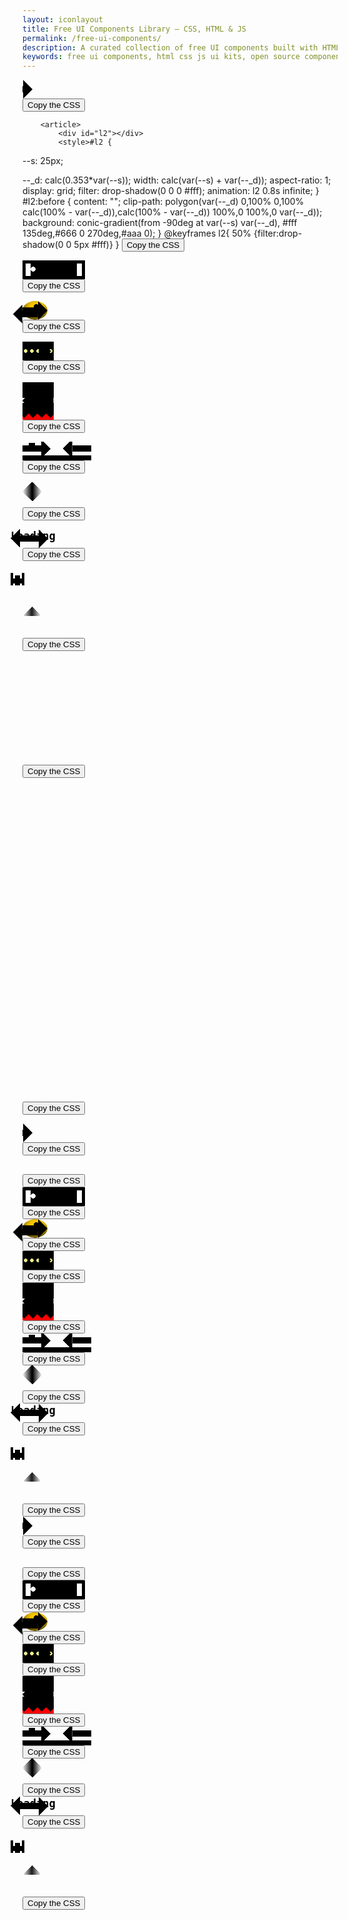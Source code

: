 ```yaml
---
layout: iconlayout
title: Free UI Components Library – CSS, HTML & JS
permalink: /free-ui-components/
description: A curated collection of free UI components built with HTML, CSS, and JavaScript. Instantly usable, customizable, and perfect for modern web design and development.
keywords: free ui components, html css js ui kits, open source components, frontend design blocks, web design elements, reusable components
---
```


<section class="threed load-container ">
<article><div id="l1"></div>
<style>#l1 {
  --s: 25px;

--_d: calc(0.353*var(--s));
width: calc(var(--s) + var(--_d));
aspect-ratio: 1;
clip-path: polygon(var(--_d) 0,100% 0,100% calc(100% - var(--_d)),calc(100% - var(--_d)) 100%,0 100%,0 var(--_d));
background:
conic-gradient(from -90deg at var(--s) var(--_d),
#fff 135deg,#666 0 270deg,#aaa 0);
animation: l1 1s infinite cubic-bezier(0.5,300,0.5,-300);
}
@keyframes l1{
50%,100% {transform:translateY(0.1px)}
}</style>
<button>Copy the CSS</button>
</article>

        <article>
            <div id="l2"></div>
            <style>#l2 {
--s: 25px;

--_d: calc(0.353*var(--s));
width: calc(var(--s) + var(--_d));
aspect-ratio: 1;
display: grid;
filter: drop-shadow(0 0 0 #fff);
animation: l2 0.8s infinite;
}
#l2:before {
content: "";
clip-path: polygon(var(--_d) 0,100% 0,100% calc(100% - var(--_d)),calc(100% - var(--_d)) 100%,0 100%,0 var(--_d));
background:
conic-gradient(from -90deg at var(--s) var(--_d),
#fff 135deg,#666 0 270deg,#aaa 0);
}
@keyframes l2{
50% {filter:drop-shadow(0 0 5px #fff)}
}</style>
<button>Copy the CSS</button>
</article>
<article>
<div id="l3"></div>
<style>#l3 {
--s: 25px;
--_d: calc(0.353*var(--s));

height: calc(var(--s) + var(--_d));
aspect-ratio: 1;
display: grid;
}
#l3:before {
content: "";
height: 100%;
margin: auto 0;
clip-path: polygon(var(--_d) 0,100% 0,100% calc(100% - var(--_d)),calc(100% - var(--_d)) 100%,0 100%,0 var(--_d));
background:
conic-gradient(from -90deg at var(--s) var(--_d),
#fff 135deg,#666 0 270deg,#aaa 0);
animation: l3 .8s infinite alternate;
}
@keyframes l3{
100% {height:40%}
}</style>
<button>Copy the CSS</button>
</article>
<article>
<div id="l4"></div>
<style>#l4 {
--s: 25px;

--_d: calc(0.353*var(--s));
width: calc(var(--s) + var(--_d));
aspect-ratio: 1;
display: grid;
}
#l4:before,
#l4:after {
content:"";
clip-path:polygon(var(--_d) 0,100% 0,100% calc(100% - var(--_d)),calc(100% - var(--_d)) 100%,0 100%,0 var(--_d));
background:
conic-gradient(from -90deg at var(--s) var(--_d),
#fff 135deg,#666 0 270deg,#aaa 0);
animation: l4 1.2s infinite;
}
#l4:before {
z-index: 1;
margin-bottom: calc(var(--_d)/-2 - 1px);
}
#l4:after {
margin-top: calc(var(--_d)/-2 - 1px);
animation-delay: 0.6s
}
@keyframes l4{
0%     {transform: translate(0)}
16.67% {transform: translate(-10px)}
33.33% {transform: translate(10px)}
50%,
100%   {transform: translate(0)}
}</style>
<button>Copy the CSS</button>
</article>
<article>
<div id="l5"></div>
<style>#l5 {
--s: 25px;

--_d: calc(0.353*var(--s));
width: calc(var(--s) + var(--_d));
aspect-ratio: 1;
display: flex;
}
#l5:before,
#l5:after {
content: "";
flex: 1;
clip-path: polygon(var(--_d) 0,100% 0,100% calc(100% - var(--_d)),calc(100% - var(--_d)) 100%,0 100%,0 var(--_d));
background:
conic-gradient(from -90deg at calc(100% - var(--_d)) var(--_d),
#fff 135deg,#666 0 270deg,#aaa 0);
animation: l5 1.2s infinite;
}
#l5:before {
margin-right: calc(var(--_d)/-2 - 1px);
}
#l5:after {
margin-left: calc(var(--_d)/-2 - 1px);
animation-delay: 0.6s
}
@keyframes l5{
0%     {transform: translateY(0)}
16.67% {transform: translateY(-10px)}
33.33% {transform: translateY(10px)}
50%,
100%   {transform: translateY(0)}
}</style>
<button>Copy the CSS</button>
</article>
<article>
<div id="l6"></div>
<style>#l6 {
--s: 20px;

--_d: calc(0.353*var(--s));
width: calc(var(--s) + var(--_d));
aspect-ratio: 1;
display: grid;
}
#l6:before,
#l6:after {
content: "";
grid-area: 1/1;
clip-path: polygon(var(--_d) 0,100% 0,100% calc(100% - var(--_d)),calc(100% - var(--_d)) 100%,0 100%,0 var(--_d));
background:
conic-gradient(from -90deg at calc(100% - var(--_d)) var(--_d),
#fff 135deg,#666 0 270deg,#aaa 0);
animation: l6 2s infinite;
}
#l6:after {
animation-delay:-1s;
}
@keyframes l6{
0%  {transform:translate(0,0)}
25% {transform:translate(30px,0)}
50% {transform:translate(30px,30px)}
75% {transform:translate(0,30px)}
100%{transform:translate(0,0)}
}</style>
<button>Copy the CSS</button>
</article>
<article>
<div id="l7"></div>
<style>#l7 {
--s: 25px;
--g: 5px;

height: calc(1.353*var(--s) + var(--g));
aspect-ratio: 3;
background:
linear-gradient(#ff1818 0 0) left/33% 100% no-repeat,
conic-gradient(from -90deg at var(--s) calc(0.353*var(--s)),
#fff 135deg,#666 0 270deg,#aaa 0);
background-blend-mode: multiply;
--_m:
linear-gradient(to bottom right,
#0000 calc(0.25*var(--s)),#000 0 calc(100% - calc(0.25*var(--s)) - 1.414*var(--g)),#0000 0),
conic-gradient(from -90deg at right var(--g) bottom var(--g),#000 90deg,#0000 0);
-webkit-mask: var(--_m);
mask: var(--_m);
background-size:   calc(100%/3) 100%;
-webkit-mask-size: calc(100%/3) 100%;
mask-size: calc(100%/3) 100%;
-webkit-mask-composite: source-in;
mask-composite: intersect;
animation: l7 steps(3) 1.5s infinite;
}
@keyframes l7 {
to {background-position: 150% 0%}
}</style>
<button>Copy the CSS</button>
</article>
<article>
<div id="l8"></div>
<style>#l8 {
--s: 25px;
--g: 5px;

height: calc(1.353*var(--s) + var(--g));
aspect-ratio: 3;
display: grid;
justify-items: end;
overflow: hidden;
--_m: linear-gradient(90deg,#0000,#000 15px calc(100% - 15px),#0000);
-webkit-mask: var(--_m);
mask: var(--_m);
}
#l8:before {
content: "";
width: calc(4*100%/3);
background:
conic-gradient(from -90deg at var(--s) calc(0.353*var(--s)),
#fff 135deg,#666 0 270deg,#aaa 0);
--_m:
linear-gradient(to bottom right,
#0000 calc(0.25*var(--s)),#000 0 calc(100% - calc(0.25*var(--s)) - 1.414*var(--g)),#0000 0),
conic-gradient(from -90deg at right var(--g) bottom var(--g),#000 90deg,#0000 0);
-webkit-mask: var(--_m);
mask: var(--_m);
background-size:   calc(100%/4) 100%;
-webkit-mask-size: calc(100%/4) 100%;
mask-size: calc(100%/4) 100%;
-webkit-mask-composite: source-in;
mask-composite: intersect;
animation: l8 1s infinite linear;
}
@keyframes l8 {
to {transform:translate(calc(100%/4))}
}</style>
<button>Copy the CSS</button>
</article>
<article>
<div id="l9"></div>
<style>#l9 {
--s: 25px;
--g :5px;

width: calc(2*(1.353*var(--s) + var(--g)));
aspect-ratio: 1;
background:
linear-gradient(#ff1818 0 0) left/50% 100% no-repeat,
conic-gradient(from -90deg at var(--s) calc(0.353*var(--s)),
#fff 135deg,#666 0 270deg,#aaa 0);
background-blend-mode: multiply;
--_m:
linear-gradient(to bottom right,
#0000 calc(0.25*var(--s)),#000 0 calc(100% - calc(0.25*var(--s)) - 1.414*var(--g)),#0000 0),
conic-gradient(from -90deg at right var(--g) bottom var(--g),#000 90deg,#0000 0);
-webkit-mask: var(--_m);
mask: var(--_m);
background-size:   50% 50%;
-webkit-mask-size: 50% 50%;
mask-size: 50% 50%;
-webkit-mask-composite: source-in;
mask-composite: intersect;
animation: l9 1.5s infinite;
}
@keyframes l9 {
0%,12.5%    {background-position:0% 0%,0 0}
12.6%,37.5% {background-position:100% 0%,0 0}
37.6%,62.5% {background-position:100% 100%,0 0}
62.6%,87.5% {background-position:0% 100%,0 0}
87.6%,100%  {background-position:0% 0%,0 0}
}</style>
<button>Copy the CSS</button>
</article>
<article>
<div id="l10"></div>
<style>#l10 {
--s: 25px;
--g :5px;

width: calc(3*(1.353*var(--s) + var(--g)));
display: grid;
justify-items: end;
aspect-ratio: 3;
overflow: hidden;
--_m: linear-gradient(90deg,#0000,#000 15px calc(100% - 15px),#0000);
-webkit-mask: var(--_m);
mask: var(--_m);
}
#l10:before {
content: "";
width: 200%;
background:
linear-gradient(90deg,#ff1818 50%,#0000 0),
conic-gradient(from -90deg at var(--s) calc(0.353*var(--s)),
#fff 135deg,#666 0 270deg,#aaa 0);
background-blend-mode: multiply;
--_m:
linear-gradient(to bottom right,
#0000 calc(0.25*var(--s)),#000 0 calc(100% - calc(0.25*var(--s)) - 1.414*var(--g)),#0000 0),
conic-gradient(from -90deg at right var(--g) bottom var(--g),#000 90deg,#0000 0);
-webkit-mask: var(--_m);
mask: var(--_m);
background-size:   calc(100%/3) 100%, calc(100%/6) 100%;
-webkit-mask-size: calc(100%/6) 100%;
mask-size: calc(100%/6) 100%;
-webkit-mask-composite: source-in;
mask-composite: intersect;
animation: l10 1s infinite linear;
}
@keyframes l10 {
to {transform:translate(calc(100%/3))}
}</style>
<button>Copy the CSS</button>
</article>
<article>
<div id="l11"></div>
<style>#l11 {
--s: 40px;
--g: 5px;

height: calc(var(--s) + var(--g));
aspect-ratio: 3;
background:
radial-gradient(calc(var(--s)/sqrt(2)) at calc(50% - .1*var(--s)) calc(50% - .2*var(--s)),#0000 5%,60%,#111 98%),
linear-gradient(#FE4365 0 0) no-repeat #fff;
background-size: calc(100%/3) 100%;
mask: radial-gradient(calc(var(--s)/2),#000 calc(100% - 1px),#0000) 0/calc(100%/3) 100%;
animation: l11 steps(3) 1.5s infinite;
}
@keyframes l11 {
to {background-position:0 ,150%}
}</style>
<button>Copy the CSS</button>
</article>
<article>
<div id="l12"></div>
<style>#l12 {
--s: 40px;
--g: 5px;

height: calc(2*(var(--s) + var(--g)));
aspect-ratio: 1;
background:
radial-gradient(calc(var(--s)/sqrt(2)) at calc(50% - .1*var(--s)) calc(50% - .2*var(--s)),#0000 5%,60%,#111 98%),
linear-gradient(#FE4365 0 0) no-repeat #fff;
background-size: 50% 50%;
mask: radial-gradient(calc(var(--s)/2),#000 calc(100% - 1px),#0000) 0 0/50% 50%;
animation: l12 steps(3) 1.5s infinite;
}
@keyframes l12 {
0%,12.5%    {background-position:0 0}
12.6%,37.5% {background-position:0 0,100% 0}
37.6%,62.5% {background-position:0 0,100% 100%}
62.6%,87.5% {background-position:0 0,0 100%}
87.6%,100%  {background-position:0 0}
}</style>
<button>Copy the CSS</button>
</article>
</section>


<section class="arcade load-container">
        <article>
          <div id="l1"></div>
          <style>#l1 {
   width: 45px;
   height: 30px;
   animation: l1 2s infinite linear;
}
@keyframes l1{
  0%,
  25%  {background:
          linear-gradient(#e50021 0 0) 50% 0/66% 100% no-repeat}
  25.1%,
  50%  {background:
          linear-gradient(#004ce4 0 0) 0 0/100% 50% no-repeat,
          linear-gradient(#004ce4 0 0) 0 0/33% 100% no-repeat}
  50.1%,
  75%  {background:
          linear-gradient(#00e622 0 0) 100% 0/66% 50% no-repeat,
          linear-gradient(#00e622 0 0) 0 100%/66% 50% no-repeat}
  75.1%,
  100% {background:
          linear-gradient(#9d0be6 0 0) 0 100%/100% 50% no-repeat,
          linear-gradient(#9d0be6 0 0) 50% 0 /33%  50% no-repeat}
}</style>
          <button>Copy the CSS</button>
        </article>
        <article>
          <div id="l2"></div>
          <style>#l2 {
  width: 45px;
  height: 30px;
  background:
    linear-gradient(#004ce4 0 0) 0 100%/100% 50%,
    linear-gradient(#004ce4 0 0) 0 0   /calc(100%/3) 100%;
  background-repeat: no-repeat;
  position: relative;
  clip-path: inset(-100% 0 0 0);
  animation: l2-0 2s infinite steps(4);
}
#l2::before,
#l2::after {
  content: "";
  position: absolute;
  inset:-50% 0 50%;
  background:
    linear-gradient(#00e622 0 0) 0 0      /calc(2*100%/3) 50%,
    linear-gradient(#00e622 0 0) 100% 100%/calc(2*100%/3) 50%;
  background-repeat: no-repeat;
  animation: inherit;
  animation-name: l2-1;
}
#l2::after {
  inset:-100% 0 100%;
  background:
    linear-gradient(#e50021 0 0) 0    0/100%         50%,
    linear-gradient(#e50021 0 0) 100% 0/calc(100%/3) 100%;
  background-repeat: no-repeat; 
  animation-name: l2-2;
}
@keyframes l2-0{
  0%       {transform: translateY(-250%);clip-path: inset(100% 0 0 0)}
  25%,100% {transform: translateY(0);clip-path: inset(-100% 0 0 0)}
}
@keyframes l2-1{
  0% ,25%  {transform: translateY(-250%)}
  50%,100% {transform: translateY(0)}
}
@keyframes l2-2{
  0% ,50%  {transform: translateY(-250%)}
  75%,100% {transform: translateY(0)}
}</style>
          <button>Copy the CSS</button>
        </article>
        <article>
          <div id="l3"></div>
          <style>#l3 {
  width: 80px;
  height: 70px;
  border: 5px solid #000;
  padding: 0 8px;
  box-sizing: border-box;
  background:
    linear-gradient(#fff 0 0) 0    0/8px 20px,
    linear-gradient(#fff 0 0) 100% 0/8px 20px,
    radial-gradient(farthest-side,#fff 90%,#0000) 0 5px/8px 8px content-box,
    #000;
  background-repeat: no-repeat; 
  animation: l3 2s infinite linear;
}
@keyframes l3{
  25% {background-position: 0 0   ,100% 100%,100% calc(100% - 5px)}
  50% {background-position: 0 100%,100% 100%,0    calc(100% - 5px)}
  75% {background-position: 0 100%,100%    0,100% 5px}
}</style>
          <button>Copy the CSS</button>
        </article>
        <article>
          <div id="l4"></div>
          <style>#l4 {
  width: 50px;
  aspect-ratio: 1;
  border-radius: 50%;
  background:
    radial-gradient(farthest-side,#000 98%,#0000) 55% 20%/8px 8px no-repeat,  
    #ffcc00;
  box-shadow: 2px -6px 12px 0px inset rgba(0, 0, 0, 0.7);
  animation: l4 .5s infinite steps(5) alternate;
}
@keyframes l4{ 
    0% {clip-path: polygon(50% 50%,100%   0,100% 0,0 0,0 100%,100% 100%,100% 100%)}
  100% {clip-path: polygon(50% 50%,100% 65%,100% 0,0 0,0 100%,100% 100%,100%  35%)}
}</style>
          <button>Copy the CSS</button>
        </article>
        <article>
          <div id="l5"></div>
          <style>#l5 {
  width: 90px;
  height: 24px;
  padding: 2px 0;
  box-sizing: border-box;
  display: flex;
  animation: l5-0 3s infinite steps(6);
  background:
    linear-gradient(#000 0 0) 0 0/0% 100% no-repeat,
    radial-gradient(circle 3px,#eeee89 90%,#0000) 0 0/20% 100%
    #000;
  overflow: hidden;
}
#l5::before {
  content: "";
  width: 20px;
  transform: translate(-100%);
  border-radius: 50%;
  background: #ffff2d;
  animation: 
    l5-1 .25s .153s infinite steps(5) alternate,
    l5-2  3s        infinite linear;
}
@keyframes l5-1{ 
    0% {clip-path: polygon(50% 50%,100%   0,100% 0,0 0,0 100%,100% 100%,100% 100%)}
  100% {clip-path: polygon(50% 50%,100% 65%,100% 0,0 0,0 100%,100% 100%,100%  35%)}
}
@keyframes l5-2{ 
  100% {transform: translate(90px)}
}
@keyframes l5-0{ 
  100% {background-size:120% 100%,20% 100%}
}</style>
          <button>Copy the CSS</button>
        </article>
        <article>
          <div id="l6"></div>
          <style>#l6 {
  width: 80px;
  height: 60px;
  box-sizing: border-box;
  background:
    linear-gradient(#fff 0 0) left /calc(50% - 15px) 8px no-repeat,
    linear-gradient(#fff 0 0) right/calc(50% - 15px) 8px no-repeat,
    conic-gradient(from 135deg at top,#0000, red 1deg 90deg,#0000 91deg) bottom/14px 8px repeat-x,
    #000;
  border-bottom: 2px solid red;
  position: relative;
  overflow: hidden;
  animation: l6-0 1s infinite linear;
}
#l6::before {
  content: "";
  position: absolute;
  width: 10px;
  height: 14px;
  background: lightblue;
  left: -5px;
  animation:
    l6-1 2s infinite cubic-bezier(0,100,1,100), 
    l6-2 2s infinite linear;
}
@keyframes l6-0{
  50% { background-position: left,right,bottom -2px left -4px}
}
@keyframes l6-1{
  0%,27%   {bottom: calc(50% + 4px)}
  65%,100% {bottom: calc(50% + 4.1px)}
}
@keyframes l6-2{
  100% {left:100%}
}</style>
          <button>Copy the CSS</button>
        </article>
        <article>
          <div id="l7"></div>
          <style>#l7 {
  width: 70px;
  height: 50px;
  box-sizing: border-box;
  background:
    conic-gradient(from 135deg at top,#0000, #fff 1deg 90deg,#0000 91deg) right -20px bottom 8px/18px 9px,
    linear-gradient(#fff 0 0) bottom/100% 8px,
    #000;
  background-repeat: no-repeat;
  border-bottom: 8px solid #000;
  position: relative;
  animation: l7-0 2s infinite linear;
}
#l7::before {
  content: "";
  position: absolute;
  width: 10px;
  height: 14px;
  background: lightblue;
  left: 10px;
  animation: l7-1 2s infinite cubic-bezier(0,200,1,200);
}
@keyframes l7-0{
  100% { background-position: left -20px bottom 8px,bottom}
}
@keyframes l7-1{
  0%,50%   {bottom: 8px}
  90%,100% {bottom: 8.1px}
}</style>
          <button>Copy the CSS</button>
        </article>
        <article>
          <div id="l8"></div>
          <style>#l8 {
  width: fit-content;
  font-size: 17px;
  font-family: monospace;
  line-height: 1.4;
  font-weight: bold;
  --c: no-repeat linear-gradient(#000 0 0); 
  background: var(--c),var(--c),var(--c),var(--c),var(--c),var(--c),var(--c);
  background-size: calc(1ch + 1px) 100%;
  border-bottom: 10px solid #0000; 
  position: relative;
  animation: l8-0 3s infinite linear;
  clip-path: inset(-20px 0);
}
#l8::before {
  content:"Loading";
}
#l8::after {
  content: "";
  position: absolute;
  width: 10px;
  height: 14px;
  background: #25adda;
  left: -10px;
  bottom: 100%;
  animation: l8-1 3s infinite linear;
}
@keyframes l8-0{
   0%,
   12.5% {background-position: calc(0*100%/6) 0   ,calc(1*100%/6)    0,calc(2*100%/6)    0,calc(3*100%/6)    0,calc(4*100%/6)    0,calc(5*100%/6)    0,calc(6*100%/6) 0}
   25%   {background-position: calc(0*100%/6) 40px,calc(1*100%/6)    0,calc(2*100%/6)    0,calc(3*100%/6)    0,calc(4*100%/6)    0,calc(5*100%/6)    0,calc(6*100%/6) 0}
   37.5% {background-position: calc(0*100%/6) 40px,calc(1*100%/6) 40px,calc(2*100%/6)    0,calc(3*100%/6)    0,calc(4*100%/6)    0,calc(5*100%/6)    0,calc(6*100%/6) 0}
   50%   {background-position: calc(0*100%/6) 40px,calc(1*100%/6) 40px,calc(2*100%/6) 40px,calc(3*100%/6)    0,calc(4*100%/6)    0,calc(5*100%/6)    0,calc(6*100%/6) 0}
   62.5% {background-position: calc(0*100%/6) 40px,calc(1*100%/6) 40px,calc(2*100%/6) 40px,calc(3*100%/6) 40px,calc(4*100%/6)    0,calc(5*100%/6)    0,calc(6*100%/6) 0}
   75%   {background-position: calc(0*100%/6) 40px,calc(1*100%/6) 40px,calc(2*100%/6) 40px,calc(3*100%/6) 40px,calc(4*100%/6) 40px,calc(5*100%/6)    0,calc(6*100%/6) 0}
   87.4% {background-position: calc(0*100%/6) 40px,calc(1*100%/6) 40px,calc(2*100%/6) 40px,calc(3*100%/6) 40px,calc(4*100%/6) 40px,calc(5*100%/6) 40px,calc(6*100%/6) 0}
   100%  {background-position: calc(0*100%/6) 40px,calc(1*100%/6) 40px,calc(2*100%/6) 40px,calc(3*100%/6) 40px,calc(4*100%/6) 40px,calc(5*100%/6) 40px,calc(6*100%/6) 40px}
}
@keyframes l8-1{
  100% {left:115%}
}</style>
          <button>Copy the CSS</button>
        </article>
        <article>
          <div id="l9"></div>
          <style>#l9 {
  width: fit-content;
  font-size: 17px;
  font-family: monospace;
  line-height: 1.4;
  font-weight: bold;
  background: 
    linear-gradient(#000 0 0) left ,
    linear-gradient(#000 0 0) right;
  background-repeat: no-repeat; 
  border-right: 5px solid #0000;
  border-left: 5px solid #0000;
  background-origin: border-box;
  position: relative;
  animation: l9-0 2s infinite;
}
#l9::before {
  content:"Loading";
}
#l9::after {
  content: "";
  position: absolute;
  top: 100%;
  left: 0;
  width: 22px;
  height: 60px;
  background: 
   linear-gradient(90deg,#000 4px,#0000 0 calc(100% - 4px),#000 0) bottom            /22px 20px,
   linear-gradient(90deg,red  4px,#0000 0 calc(100% - 4px),red  0) bottom 10px left 0/22px 6px,
   linear-gradient(#000 0 0) bottom 3px left 0  /22px 8px,
   linear-gradient(#000 0 0) bottom 0   left 50%/8px  16px;
 background-repeat: no-repeat;
 animation: l9-1 2s infinite;
}
@keyframes l9-0{
  0%,25%    {background-size: 50% 100%}
  25.1%,75% {background-size: 0 0,50% 100%}
  75.1%,100%{background-size: 0 0,0 0}
}
@keyframes l9-1{
  25%   { background-position:bottom, bottom 54px left 0,bottom 3px left 0,bottom 0 left 50%;left:0}
  25.1% { background-position:bottom, bottom 10px left 0,bottom 3px left 0,bottom 0 left 50%;left:0}
  50%   { background-position:bottom, bottom 10px left 0,bottom 3px left 0,bottom 0 left 50%;left:calc(100% - 22px)}
  75%   { background-position:bottom, bottom 54px left 0,bottom 3px left 0,bottom 0 left 50%;left:calc(100% - 22px)}
  75.1% { background-position:bottom, bottom 10px left 0,bottom 3px left 0,bottom 0 left 50%;left:calc(100% - 22px)}
}</style>
          <button>Copy the CSS</button>
        </article>
        <article>
          <div id="l10"></div>
          <style>#l10 {
  width: fit-content;
  font-size: 17px;
  font-family: monospace;
  line-height: 1.4;
  font-weight: bold;
  padding: 30px 2px 50px;
  background: linear-gradient(#000 0 0) 0 0/100% 100% content-box padding-box no-repeat; 
  position: relative;
  overflow: hidden;
  animation: l10-0 2s infinite cubic-bezier(1,175,.5,175);
}
#l10::before {
  content:"Loading";
  display:inline-block;
  animation: l10-2 2s infinite;
}
#l10::after {
  content:"";
  position: absolute;
  width: 34px;
  height: 28px;
  top: 110%;
  left: calc(50% - 16px);
  background:
    linear-gradient(90deg,#0000 12px,#f92033 0 22px,#0000 0 26px,#fdc98d 0 32px,#0000) bottom 26px left 50%,
    linear-gradient(90deg,#0000 10px,#f92033 0 28px,#fdc98d 0 32px,#0000 0) bottom 24px  left 50%,
    linear-gradient(90deg,#0000 10px,#643700 0 16px,#fdc98d 0 20px,#000 0 22px,#fdc98d 0 24px,#000 0 26px,#f92033 0 32px,#0000 0) bottom 22px left 50%,
    linear-gradient(90deg,#0000 8px,#643700 0 10px,#fdc98d 0 12px,#643700 0 14px,#fdc98d 0 20px,#000 0 22px,#fdc98d 0 28px,#f92033 0 32px,#0000 0) bottom 20px left 50%,
    linear-gradient(90deg,#0000 8px,#643700 0 10px,#fdc98d 0 12px,#643700 0 16px,#fdc98d 0 22px,#000 0 24px,#fdc98d 0 30px,#f92033 0 32px,#0000 0) bottom 18px left 50%,
    linear-gradient(90deg,#0000 8px,#643700 0 12px,#fdc98d 0 20px,#000 0 28px,#f92033 0 30px,#0000 0) bottom 16px left 50%,
    linear-gradient(90deg,#0000 12px,#fdc98d 0 26px,#f92033 0 30px,#0000 0) bottom 14px left 50%,
    linear-gradient(90deg,#fdc98d 6px,#f92033 0 14px,#222a87 0 16px,#f92033 0 22px,#222a87 0 24px,#f92033 0 28px,#0000 0 32px,#643700 0) bottom 12px left 50%,
    linear-gradient(90deg,#fdc98d 6px,#f92033 0 16px,#222a87 0 18px,#f92033 0 24px,#f92033 0 26px,#0000 0 30px,#643700 0) bottom 10px left 50%,
    linear-gradient(90deg,#0000 10px,#f92033 0 16px,#222a87 0 24px,#feee49 0 26px,#222a87 0 30px, #643700 0) bottom 8px left 50%,
    linear-gradient(90deg,#0000 12px,#222a87 0 18px,#feee49 0 20px,#222a87 0 30px,#643700 0) bottom 6px left 50%,
    linear-gradient(90deg,#0000 8px,#643700 0 12px,#222a87 0 30px,#643700 0) bottom 4px left 50%,
    linear-gradient(90deg,#0000 6px,#643700 0 14px,#222a87 0 26px,#0000 0) bottom 2px left 50%,
    linear-gradient(90deg,#0000 6px,#643700 0 10px,#0000 0 ) bottom 0px left 50%;
  background-size: 34px 2px;
  background-repeat: no-repeat;
  animation: inherit;
  animation-name: l10-1;
}
@keyframes l10-0{
  0%,30%   { background-position: 0 0px }
  50%,100% { background-position: 0 -0.1px }
}
@keyframes l10-1{
  50%,100% { top:109.5% };
}
@keyframes l10-2{
  0%,30%   { transform:translateY(0); }
  80%,100% { transform:translateY(-260%); }
}</style>
          <button>Copy the CSS</button>
        </article>
      </section>


<section class="arrow load-container">
        <article>
          <div id="l1"></div>
          <style>#l1 {
  width: 100px;
  height: 30px;
  display: flex;
}
#l1:before {
  content: "";
  background: #000;
  width: 15px;
  clip-path: polygon(0 10px,calc(100% - 15px) 10px,calc(100% - 15px) 0,100% 50%,calc(100% - 15px) 100%,calc(100% - 15px) calc(100% - 10px),0 calc(100% - 10px));
  animation: l1 1.5s infinite linear;
}
@keyframes l1 {
  90%,100%{flex-grow: 1}
}</style>
          <button>Copy the CSS</button>
        </article>
        <article>
          <div id="l2"></div>
          <style>#l2 {
  width: 100px;
  height: 30px;
  display: flex;
  justify-content: center;
}
#l2:before,
#l2:after {
  content: "";
  background: #000;
  width: 15px;
  clip-path: polygon(0 10px,calc(100% - 15px) 10px,calc(100% - 15px) 0,100% 50%,calc(100% - 15px) 100%,calc(100% - 15px) calc(100% - 10px),0 calc(100% - 10px));
  animation: l2 1s infinite linear;
}
#l2:before {
  transform: scaleX(-1);
}
@keyframes l2 {
  90%,100%{flex-grow: .5}
}</style>
          <button>Copy the CSS</button>
        </article>
        <article>
          <div id="l3"></div>
          <style>#l3 {
  width: 100px;
  height: 30px;
  display: flex;
}
#l3:before,
#l3:after {
  content: "";
  flex: 1;
  margin: 0 5px;
  background: #000;
  clip-path: polygon(0 10px,calc(100% - 15px) 10px,calc(100% - 15px) 0,100% 50%,calc(100% - 15px) 100%,calc(100% - 15px) calc(100% - 10px),0 calc(100% - 10px));
  animation: l3 .5s infinite alternate;
}
#l3:after {
  --s:-1;
}
@keyframes l3 {
  0%  {transform: scaleX(var(--s,1)) translate(-4px)}
  100%{transform: scaleX(var(--s,1)) translate( 4px)}
}</style>
          <button>Copy the CSS</button>
        </article>
        <article>
          <div id="l4"></div>
          <style>#l4 {
  width: 40px;
  height: 30px;
  display: grid;
}
#l4:before,
#l4:after {
  content: "";
  grid-area: 1/1;
  background: #000;
  clip-path: polygon(0 10px,calc(100% - 15px) 10px,calc(100% - 15px) 0,100% 50%,calc(100% - 15px) 100%,calc(100% - 15px) calc(100% - 10px),0 calc(100% - 10px));
  animation: l4 .5s infinite alternate;
}
#l4:after {
  --s:-1;
}
@keyframes l4 {
  0%  {transform: scale(var(--s,1)) translate(12px,-6px) translate(4px)}
  100%{transform: scale(var(--s,1)) translate(12px,-6px) translate(-4px)}
}</style>
          <button>Copy the CSS</button>
        </article>
        <article>
          <div id="l5"></div>
          <style>#l5 {
  width: 50px;
  height: 30px;
  display: grid;
  overflow: hidden;
}
#l5:before,
#l5:after {
  content: "";
  grid-area: 1/1;
  background: #000;
  clip-path: polygon(0 10px,calc(100% - 15px) 10px,calc(100% - 15px) 0,100% 50%,calc(100% - 15px) 100%,calc(100% - 15px) calc(100% - 10px),0 calc(100% - 10px));
  animation: l5 1s infinite;
  transform: translate(calc(0% + var(--s,0%)));
}
#l5:after {
  --s:-100%;
}
@keyframes l5 {
  80%,100%{transform: translate(calc(100% + var(--s,0%)))}
}</style>
          <button>Copy the CSS</button>
        </article>
        <article>
          <div id="l6"></div>
          <style>#l6 {
  width: 50px;
  height: 60px;
  color: #000;
  display: grid;
}
#l6:before,
#l6:after {
  content: "";
  background:
    linear-gradient(90deg,currentColor calc(100% - 15px),#0000 0) 0 50%/100% 10px,
    conic-gradient(from -136deg at 15px 50%,#0000 ,currentColor 1deg 90deg,#0000 91deg) 35px 0/100% 100%;
  background-repeat: repeat-x;
  animation: l6 1s infinite;
}
#l6:after {
  transform: scaleX(-1);
}
@keyframes l6 {
  80%,100%{background-position: 50px 50%,85px 0}
}</style>
          <button>Copy the CSS</button>
        </article>
        <article>
          <div id="l7"></div>
          <style>#l7 {
  width: 110px;
  height: 30px;
  color: #000;
  display: flex;
  background: 
    linear-gradient(currentColor 0 0) left /30px 10px,
    linear-gradient(currentColor 0 0) right/30px 10px,
    conic-gradient(from -136deg at             15px  50%,#0000 ,currentColor 1deg 90deg,#0000 91deg) 30px              0/100% 100%,
    conic-gradient(from   44deg at calc(100% - 15px) 50%,#0000 ,currentColor 1deg 90deg,#0000 91deg) calc(100% - 30px) 0/100% 100%;
  background-repeat: no-repeat;
  animation: l7 .5s infinite alternate;
}
#l7:before {
  content: "";
  flex: 1;
  background: inherit;
  transform: rotate(90deg);
}
@keyframes l7 {
  90%,100%{width:93px}
}</style>
          <button>Copy the CSS</button>
        </article>
        <article>
          <div id="l8"></div>
          <style>#l8 {
  width: 30px;
  height: 30px;
  color: #000;
  display: flex;
  background: 
    linear-gradient(currentColor 0 0) center/calc(100% - 30px) 10px,
    conic-gradient(from -136deg at right,#0000 ,currentColor 1deg 90deg,#0000 91deg) right/15px 100%,
    conic-gradient(from   44deg at left ,#0000 ,currentColor 1deg 90deg,#0000 91deg) left /15px 100%;
  background-repeat: no-repeat;
  animation: l8 .5s infinite alternate;
}
#l8:before {
  content: "";
  flex: 1;
  background: inherit;
  transform: rotate(90deg);
}
@keyframes l8 {
  90%,100%{width:80px}
}</style>
          <button>Copy the CSS</button>
        </article>
        <article>
          <div id="l9"></div>
          <style>#l9 {
  width: 60px;
  height: 30px;
  color: #000;
  display: flex;
  background: 
    linear-gradient(currentColor 0 0) center/calc(100% - 30px) 10px,
    conic-gradient(from -136deg at right,#0000 ,currentColor 1deg 90deg,#0000 91deg) right/15px 100%,
    conic-gradient(from   44deg at left ,#0000 ,currentColor 1deg 90deg,#0000 91deg) left /15px 100%;
  background-repeat: no-repeat;
  animation: l9 .5s infinite linear alternate;
}
@keyframes l9 {
  0%   {transform: translate(-30px)}
  100% {transform: translate( 30px)}
}</style>
          <button>Copy the CSS</button>
        </article>
        <article>
          <div id="l10"></div>
          <style>#l10 {
  width: 30px;
  height: 60px;
  padding-top: 60px;
  box-sizing: border-box;
  display: grid;
  background: 
    linear-gradient(currentColor 0 0) bottom/10px calc(100% - 15px),
    conic-gradient(from 134deg at top,#0000 ,currentColor 1deg 90deg,#0000 91deg) top/100% 15px;
  background-origin: content-box;
  background-repeat: no-repeat;
  animation: l10-0 2s infinite;
}
#l10:before,
#l10:after {
  content: "";
  grid-area: 1/1;
  background:inherit;
  background-size: 10px calc(100% - 25px),100% 25px;
  animation: l10-1 2s infinite;
}
#l10:after {
  background-size: 10px calc(100% - 30px),100% 30px;
  animation: l10-2 2s infinite;
}
@keyframes l10-0 {
  25%,100% {padding-top:0px}
}
@keyframes l10-1 {
  0%,25%   {margin:60px -10px 0}
  50%,100% {margin:8px  -10px 0}
}
@keyframes l10-2 {
  0%,50%   {margin:60px -15px 0}
  75%,100% {margin:20px -15px 0}
}</style>
          <button>Copy the CSS</button>
        </article>
      </section>